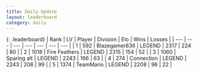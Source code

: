 ```yaml
---
title: Daily Update
layout: leaderboard
category: daily
---
```


{: .leaderboard}
| Rank | LV | Player | Division | Elo | Wins | Losses |
| --- | --- | --- | --- | --- | --- | --- |
| <span data-change="1">1</span> | 592 | <span title="ID: 454722">Blazegamer836</span> | LEGEND | <span data-change="37">2317</span> | <span data-change="14">224</span> | <span data-change="1">80</span> |
| <span data-change="-1">2</span> | 1018 | <span title="ID: 357425">Fire Feathers</span> | LEGEND | <span data-change="9">2315</span> | <span data-change="2">154</span> | <span data-change="0">52</span> |
| <span data-change="0">3</span> | 1060 | <span title="ID: 203132">Sparing alt</span> | LEGEND | <span data-change="-8">2243</span> | <span data-change="0">166</span> | <span data-change="1">63</span> |
| <span data-change="6">4</span> | 274 | <span title="ID: 539711">Connection</span> | LEGEND | <span data-change="75">2243</span> | <span data-change="23">206</span> | <span data-change="3">99</span> |
| <span data-change="0">5</span> | 1374 | <span title="ID: 164871">TeamMario</span> | LEGEND | <span data-change="-8">2208</span> | <span data-change="3">96</span> | <span data-change="2">22</span> |